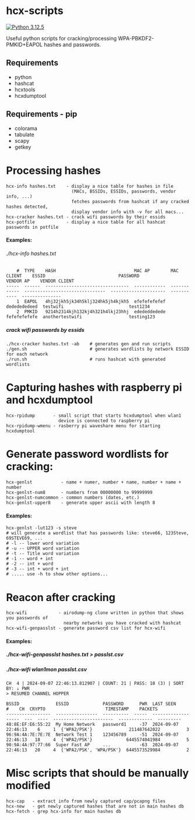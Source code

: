 # hcx-scripts

[![Python 3.12.5](https://img.shields.io/badge/Python-3.12.5-yellow.svg)](http://www.python.org/download/)

Useful python scripts for cracking/processing WPA-PBKDF2-PMKID+EAPOL hashes and passwords.

## Requirements
* python
* hashcat
* hcxtools
* hcxdumptool

## Requirements - pip
* colorama
* tabulate
* scapy
* getkey

# Processing hashes
```
hcx-info hashes.txt    - display a nice table for hashes in file
                         (MACs, BSSIDs, ESSIDs, passwords, vendor info, ...)
                         fetches passwords from hashcat if any cracked hashes detected,
                         display vendor info with -v for all macs...
hcx-cracker hashes.txt - crack wifi passwords by their essids
hcx-potfile            - display a nice table for all hashcat passwords in potfile
```

#### Examples:
###### ./hcx-info hashes.txt
```
    #  TYPE    HASH                              MAC AP        MAC CLIENT    ESSID                            PASSWORD               VENDOR AP    VENDOR CLIENT
-----  ------  --------------------------------  ------------  ------------  -------------------------------  ---------------------  -----------  ---------------
    1  EAPOL   4hj32jkh5jk34h5klj324hk5jh4kjkh5  efefefefefef  dededededeed  testwifi                         test1234
    2  PMKID   9214h2314kjh132kj4h321h4lkj23hhj  edededdedede  fefefefefefe  anothertestwifi                  testing123
```

##### crack wifi passwords by essids
```
./hcx-cracker hashes.txt -ab    # generates gen and run scripts
./gen.sh                        # generates wordlists by network ESSID for each network
./run.sh                        # runs hashcat with generated wordlists
```

# Capturing hashes with raspberry pi and hcxdumptool
```
hcx-rpidump       - small script that starts hcxdumptool when wlan1
                    device is connected to raspberry pi
hcx-rpidump-wmenu - rasberry pi waveshare menu for starting hcxdumptool
```

# Generate password wordlists for cracking:
```
hcx-genlst           - name + numer, number + name, number + name + number
hcx-genlst-num8      - numbers from 00000000 to 99999999
hcx-genlst-numcommon - common numbers (dates, etc.)
hcx-genlst-upper8    - generate upper ascii with length 8
```

#### Examples:
```
hcx-genlst -lut123 -s steve
# will generate a wordlist that has passwords like: steve66, 123Steve, 69STEVE69, ...
# -l -- lower word variation
# -u -- UPPER word variation
# -t -- Title word variation
# -1 -- word + int
# -2 -- int + word
# -3 -- int + word + int
# ..... use -h to show other options...
```

# Reacon after cracking
```
hcx-wifi            - airodump-ng clone written in python that shows you passwords of
                      nearby networks you have cracked with hashcat
hcx-wifi-genpasslst - generate password csv list for hcx-wifi
```

#### Examples:
##### ./hcx-wifi-genpasslst hashes.txt > passlst.csv
##### ./hcx-wifi wlan1mon passlst.csv
```
CH  4 | 2024-09-07 22:46:13.812907 | COUNT: 21 | PASS: 10 (3) | SORT BY: ↓ PWR
> RESUMED CHANNEL HOPPER

BSSID              ESSID             PASSWORD      PWR  LAST SEEN              #    CH  CRYPTO                       TIMESTAMP    PACKETS
-----------------  ----------------  ----------  -----  -------------------  ---  ----  -----------------------  -------------  ---------
48:8E:EF:E6:55:22  My Home Network   password1     -37  2024-09-07 22:46:13    6     1  {'WPA2/PSK'}              211487642022          3
96:9A:4A:7E:7E:7E  Network Test 1    123456789     -51  2024-09-07 22:46:13   18     4  {'WPA2/PSK'}             6445574041984          5
90:9A:4A:97:77:66  Super Fast AP     ...           -63  2024-09-07 22:46:13   20     4  {'WPA2/PSK', 'WPA/PSK'}  6445573529984          2
```

# Misc scripts that should be manually modified
```
hcx-cap   - extract info from newly captured cap/pcapng files
hcx-new   - get newly captured hashes that are not in main hashes db
hcx-fetch - grep hcx-info for main hashes db
```


